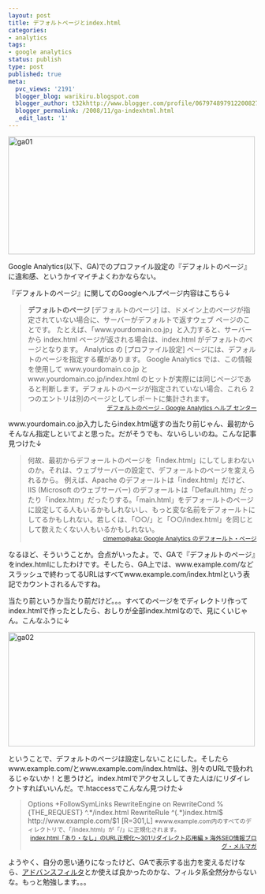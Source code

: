 ```yaml
---
layout: post
title: デフォルトページとindex.html
categories:
- analytics
tags:
- google analytics
status: publish
type: post
published: true
meta:
  pvc_views: '2191'
  blogger_blog: warikiru.blogspot.com
  blogger_author: t32khttp://www.blogger.com/profile/06797489791220082722noreply@blogger.com
  blogger_permalink: /2008/11/ga-indexhtml.html
  _edit_last: '1'
---
```

<a title="ga01 by t32k, on Flickr" href="http://www.flickr.com/photos/t32k/3049307631/"><img src="http://farm4.static.flickr.com/3142/3049307631_82c30d6cfb.jpg" alt="ga01" width="500" height="239" /></a>

Google Analytics(以下、GA)でのプロファイル設定の『デフォルトのページ』に違和感、というかイマイチよくわかならない。

『デフォルトのページ』に関してのGoogleヘルプページ内容はこちら↓
<blockquote><span style="font-weight: bold;">デフォルトのページ</span>
[デフォルトのページ] は、ドメイン上のページが指定されていない場合に、サーバーがデフォルトで返すウェブ ページのことです。 たとえば、「www.yourdomain.co.jp」と入力すると、サーバーから index.html ページが返される場合は、index.html がデフォルトのページとなります。
Analytics の [プロファイル設定] ページには、デフォルトのページを指定する欄があります。 Google Analytics では、この情報を使用して www.yourdomain.co.jp と www.yourdomain.co.jp/index.html のヒットが実際には同じページであると判断します。デフォルトのページが指定されていない場合、これら 2 つのエントリは別のページとしてレポートに集計されます。
<div style="text-align: right;"><a href="http://www.google.co.jp/support/googleanalytics/bin/answer.py?answer=32995&amp;useful=0&amp;show_useful=1&amp;comment="><span style="font-size: 85%;">デフォルトのページ - Google Analytics ヘルプ センター</span></a></div></blockquote>
www.yourdomain.co.jp入力したらindex.html返すの当たり前じゃん、最初からそんなん指定しといてよと思った。だがそうでも、ないらしいのね。こんな記事見つけた↓
<blockquote>何故、最初からデフォールトのページを「index.html」にしてしまわないのか。それは、ウェブサーバーの設定で、デフォールトのページを変えられるから。
例えば、Apache のデフォールトは「index.html」だけど、IIS (Microsoft のウェブサーバー) のデフォールトは「Default.htm」だったり「index.htm」だったりする。「main.html」をデフォールトのページに設定してる人もいるかもしれないし、もっと変な名前をデフォールトにしてるかもしれない。若しくは、「○○/」と「○○/index.html」を同じとして数えたくない人もいるかもしれない。
<div style="text-align: right;"><span style="font-size: 85%;"><a href="http://at-aka.blogspot.com/2006/04/google-analytics.html">clmemo@aka: Google Analytics のデフォールト・ページ</a></span></div></blockquote>
なるほど、そういうことか。合点がいったよ。で、GAで『デフォルトのページ』をindex.htmlにしたわけです。そしたら、GA上では、www.example.com/などスラッシュで終わってるURLはすべてwww.example.com/index.htmlという表記でカウントされるんですね。

当たり前というか当たり前だけど。。。すべてのページをでディレクトリ作ってindex.htmlで作ったとしたら、おしりが全部index.htmlなので、見にくいじゃん。こんなふうに↓

<a title="ga02 by t32k, on Flickr" href="http://www.flickr.com/photos/t32k/3050147092/"><img src="http://farm4.static.flickr.com/3188/3050147092_34fafc50c9.jpg" alt="ga02" width="500" height="232" /></a>

ということで、デフォルトのページは設定しないことにした。そしたらwww.example.com/とwww.example.com/index.htmlは、別々のURLで扱われるじゃないか！と思うけど。index.htmlでアクセスししてきた人は/にリダイレクトすればいいんだ。で.htaccessでこんなん見つけた↓
<blockquote>Options +FollowSymLinks
RewriteEngine on
RewriteCond %{THE_REQUEST} ^.*/index.html
RewriteRule ^(.*)index.html$ http://www.example.com/$1 [R=301,L]
<span style="font-size: 85%;">※www.example.com内のすべてのディレクトリで、「/index.html」が「/」に正規化されます。</span>
<div style="text-align: right;"><a href="http://www.suzukikenichi.com/blog/canonicalization-of-indexhtml-and-non-indexhtml/"><span style="font-size: 85%;">index.html「あり・なし」のURL正規化～301リダイレクト応用編 » 海外SEO情報ブログ・メルマガ</span></a></div></blockquote>
ようやく、自分の思い通りになったけど、GAで表示する出力を変えるだけなら、<a href="http://www.google.com/support/analytics/bin/answer.py?hl=jp&amp;answer=55461">アドバンスフィルタ</a>とか使えば良かったのかな、フィルタ系全然分からないな。もっと勉強します。。。
